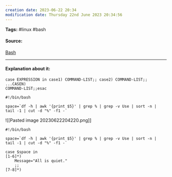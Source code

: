 ```yaml
---
creation date: 2023-06-22 20:34
modification date: Thursday 22nd June 2023 20:34:56
---
```


**Tags:** #linux #bash 

#### Source:
[Bash](https://tldp.org/LDP/Bash-Beginners-Guide/html/sect_07_03.html)

--------------------------------------

#### Explanation about it:

```
case EXPRESSION in case1) COMMAND-LIST;; case2) COMMAND-LIST;; ...CASEN)
COMMAND-LIST;;esac
```

```
#!/bin/bash

space=`df -h | awk '{print $5}' | grep % | grep -v Use | sort -n | tail -1 | cut -d "%" -f1 -`
```

![[Pasted image 20230622204220.png]]


```
#!/bin/bash

space=`df -h | awk '{print $5}' | grep % | grep -v Use | sort -n | tail -1 | cut -d "%" -f1 -`

case $space in
[1-6]*)
    Message="All is quiet."
    ;;
[7-8]*)
    
```